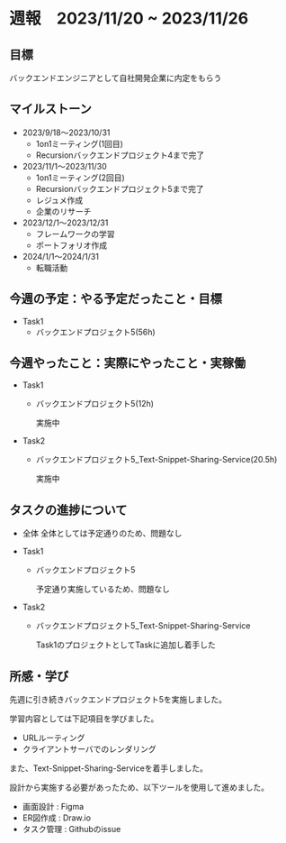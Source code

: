 # 週報　2023/11/20 ~ 2023/11/26

## 目標
バックエンドエンジニアとして自社開発企業に内定をもらう

## マイルストーン
- 2023/9/18〜2023/10/31
    - 1on1ミーティング(1回目)
    - Recursionバックエンドプロジェクト4まで完了
- 2023/11/1〜2023/11/30
    - 1on1ミーティング(2回目)
    - Recursionバックエンドプロジェクト5まで完了
    - レジュメ作成
    - 企業のリサーチ
- 2023/12/1〜2023/12/31
    - フレームワークの学習
    - ポートフォリオ作成
- 2024/1/1〜2024/1/31
    - 転職活動

## 今週の予定：やる予定だったこと・目標
- Task1
    - バックエンドプロジェクト5(56h)

## 今週やったこと：実際にやったこと・実稼働
- Task1

    - バックエンドプロジェクト5(12h)

        実施中

- Task2
    - バックエンドプロジェクト5_Text-Snippet-Sharing-Service(20.5h)

        実施中

## タスクの進捗について
- 全体
    全体としては予定通りのため、問題なし

- Task1
    - バックエンドプロジェクト5

        予定通り実施しているため、問題なし

- Task2
    - バックエンドプロジェクト5_Text-Snippet-Sharing-Service

        Task1のプロジェクトとしてTaskに追加し着手した

## 所感・学び
先週に引き続きバックエンドプロジェクト5を実施しました。

学習内容としては下記項目を学びました。

- URLルーティング
- クライアントサーバでのレンダリング

また、Text-Snippet-Sharing-Serviceを着手しました。

設計から実施する必要があったため、以下ツールを使用して進めました。

- 画面設計 : Figma
- ER図作成 : Draw.io
- タスク管理 : Githubのissue
